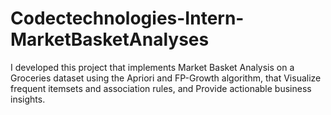 # Codectechnologies-Intern-MarketBasketAnalyses
I developed this project that implements Market Basket Analysis on a Groceries dataset using the Apriori and FP-Growth algorithm, that Visualize frequent itemsets and association rules, and Provide actionable business insights.
